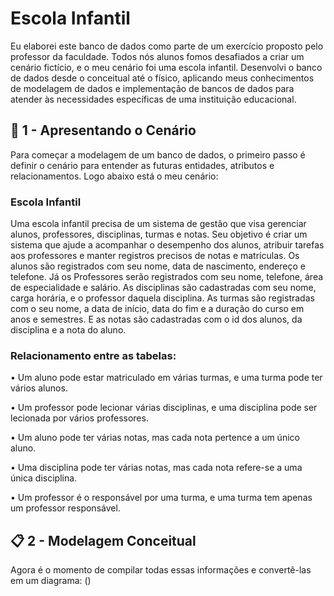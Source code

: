# Escola Infantil
Eu elaborei este banco de dados como parte de um exercício proposto pelo professor da faculdade. Todos nós alunos fomos desafiados a criar um cenário fictício, e o meu cenário foi uma escola infantil. Desenvolvi o banco de dados desde o conceitual até o físico, aplicando meus conhecimentos de modelagem de dados e implementação de bancos de dados para atender às necessidades específicas de uma instituição educacional.


## 🚀 1 - Apresentando o Cenário
Para começar a modelagem de um banco de dados, o primeiro passo é definir o cenário para entender as futuras entidades, atributos e relacionamentos. Logo abaixo está o meu cenário:

### Escola Infantil

Uma escola infantil precisa de um sistema de gestão que visa gerenciar alunos, professores, disciplinas, turmas e notas. Seu objetivo é criar um sistema que ajude a acompanhar o desempenho dos alunos, atribuir tarefas aos professores e manter registros precisos de notas e matrículas. Os alunos são registrados com seu nome, data de nascimento, endereço e telefone. Já os Professores serão registrados com seu nome, telefone, área de especialidade e salário. As disciplinas são cadastradas com seu nome, carga horária, e o professor daquela disciplina. As turmas são registradas com o seu nome, a data de início, data do fim e a duração do curso em anos e semestres. E as notas são cadastradas com o id dos alunos, da disciplina e a nota do aluno.

### Relacionamento entre as tabelas:
• Um aluno pode estar matriculado em várias turmas, e uma turma pode ter vários alunos.

• Um professor pode lecionar várias disciplinas, e uma disciplina pode ser lecionada por vários professores.

• Um aluno pode ter várias notas, mas cada nota pertence a um único aluno.

• Uma disciplina pode ter várias notas, mas cada nota refere-se a uma única disciplina.

• Um professor é o responsável por uma turma, e uma turma tem apenas um professor responsável.


## 📋 2 - Modelagem Conceitual

Agora é o momento de compilar todas essas informações e convertê-las em um diagrama:
()
